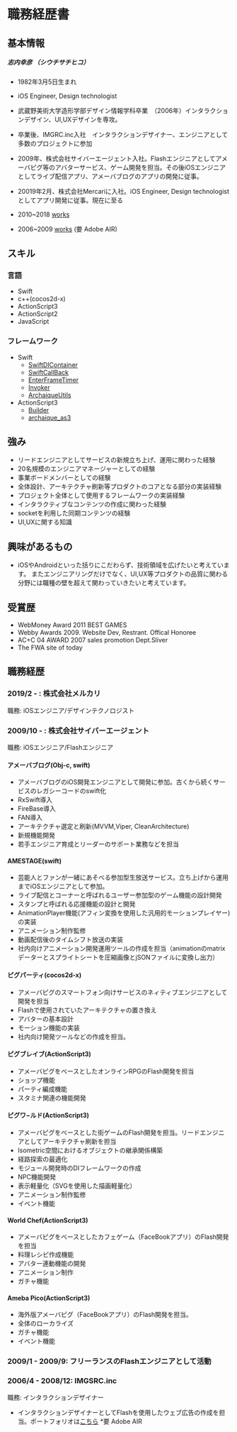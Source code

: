 # 職務経歴書

## 基本情報

##### 志内幸彦 （シウチサチヒコ）

- 1982年3月5日生まれ
- iOS Engineer, Design technologist

- 武蔵野美術大学造形学部デザイン情報学科卒業　（2006年）インタラクションデザイン、UI,UXデザインを専攻。

- 卒業後、IMGRC.inc入社　インタラクションデザイナー、エンジニアとして多数のプロジェクトに参加

- 2009年、株式会社サイバーエージェント入社。Flashエンジニアとしてアメーバピグ等のアバターサービス、ゲーム開発を担当。その後iOSエンジニアとしてライブ配信アプリ、アメーバブログのアプリの開発に従事。

- 20019年2月、株式会社Mercariに入社。iOS Engineer, Design technologistとしてアプリ開発に従事。現在に至る

- 2010~2018 [works](https://slides.com/shiuchi/deck-1)

- 2006~2009 [works](https://drive.google.com/uc?id=1yG5RW8R22HXRghcHoO6Rpm3IIDzj2gjP&export=download) (要 Adobe AIR)


## スキル

### 言語
- Swift
- c++(cocos2d-x)
- ActionScript3
- ActionScript2
- JavaScript

### フレームワーク
- Swift
  - [SwiftDIContainer](https://github.com/shiuchi/SwiftDIContainer)
  - [SwiftCallBack](https://github.com/shiuchi/SwiftCallBack)
  - [EnterFrameTimer](https://github.com/shiuchi/EnterFrameTimer)
  - [Invoker](https://github.com/shiuchi/Invoker)
  - [ArchaiqueUtils](https://github.com/shiuchi/ArchaiqueUtils)
- ActionScript3
  - [Builder](https://github.com/shiuchi/Builder)
  - [archaique_as3](https://github.com/shiuchi/archaique_as3)

## 強み
  - リードエンジニアとしてサービスの新規立ち上げ、運用に関わった経験
  - 20名規模のエンジニアマネージャーとしての経験
  - 事業ボードメンバーとしての経験
  - 全体設計、アーキテクチャ刷新等プロダクトのコアとなる部分の実装経験
  - プロジェクト全体として使用するフレームワークの実装経験
  - インタラクティブなコンテンツの作成に関わった経験
  - socketを利用した同期コンテンツの経験
  - UI,UXに関する知識
## 興味があるもの
  - iOSやAndroidといった括りにこだわらず、技術領域を広げたいと考えています。
またエンジニアリングだけでなく、UI,UX等プロダクトの品質に関わる分野には職種の壁を超えて関わっていきたいと考えています。
## 受賞歴
  - WebMoney Award 2011 BEST GAMES
  - Webby Awards 2009. Website Dev, Restrant. Offical Honoree
  - AC+C 04 AWARD 2007 sales promotion Dept.Sliver
  - The FWA site of today

## 職務経歴

### 2019/2 - : 株式会社メルカリ

職務: iOSエンジニア/デザインテクノロジスト

### 2009/10 - : 株式会社サイバーエージェント

職務: iOSエンジニア/Flashエンジニア

#### アメーバブログ(Obj-c, swift)
- アメーバブログのiOS開発エンジニアとして開発に参加。古くから続くサービスのレガシーコードのswift化
- RxSwift導入
- FireBase導入
- FAN導入
- アーキテクチャ選定と刷新(MVVM,Viper, CleanArchitecture)
- 新規機能開発
- 若手エンジニア育成とリーダーのサポート業務などを担当

#### AMESTAGE(swift)

- 芸能人とファンが一緒にあそべる参加型生放送サービス。立ち上げから運用までiOSエンジニアとして参加。
- ライブ配信とコーナーと呼ばれるユーザー参加型のゲーム機能の設計開発
- スタンプと呼ばれる応援機能の設計と開発
- AnimationPlayer機能(アフィン変換を使用した汎用的モーションプレイヤー)の実装
- アニメーション制作監修
- 動画配信後のタイムシフト放送の実装
- 社内向けアニメーション開発運用ツールの作成を担当（animationのmatrixデーターとスプライトシートを圧縮画像とjSONファイルに変換し出力）

#### ピグパーティ(cocos2d-x)

- アメーバピグのスマートフォン向けサービスのネィティブエンジニアとして開発を担当
- Flashで使用されていたアーキテクチャの置き換え
- アバターの基本設計
- モーション機能の実装
- 社内向け開発ツールなどの作成を担当。

#### ピグブレイブ(ActionScript3)
- アメーバピグをベースとしたオンラインRPGのFlash開発を担当
- ショップ機能
- パーティ編成機能
- スタミナ関連の機能開発

#### ピグワ−ルド(ActionScript3)
- アメーバピグをベースとした街ゲームのFlash開発を担当。リードエンジニアとしてアーキテクチャ刷新を担当
- Isometric空間におけるオブジェクトの継承関係構築
- 経路探索の最適化
- モジュール開発時のDIフレームワークの作成
- NPC機能開発
- 表示軽量化（SVGを使用した描画軽量化）
- アニメーション制作監修
- イベント機能


#### World Chef(ActionScript3)
- アメーバピグをベースとしたカフェゲーム（FaceBookアプリ）のFlash開発を担当
- 料理レシピ作成機能
- アバター連動機能の開発
- アニメーション制作
- ガチャ機能

#### Ameba Pico(ActionScript3)
- 海外版アメーバピグ（FaceBookアプリ）のFlash開発を担当。
- 全体のローカライズ
- ガチャ機能
- イベント機能

### 2009/1 - 2009/9: フリーランスのFlashエンジニアとして活動

### 2006/4 - 2008/12: IMGSRC.inc

職務: インタラクションデザイナー

- インタラクションデザイナーとしてFlashを使用したウェブ広告の作成を担当。ポートフォリオは[こちら](https://drive.google.com/uc?id=1yG5RW8R22HXRghcHoO6Rpm3IIDzj2gjP&export=download) *要 Adobe AIR
